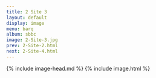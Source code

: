 ```yaml
---
title: 2 Site 3
layout: default
display: image
menu: barq
album: sbbc
image: 2-Site-3.jpg
prev: 2-Site-2.html
next: 2-Site-4.html
---
```

{% include image-head.md %}
{% include image.html %}